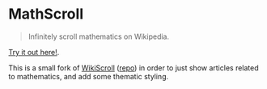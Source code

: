 # MathScroll
> Infinitely scroll mathematics on Wikipedia.

[Try it out here!](https://projects.ollybritton.com/mathscroll).

This is a small fork of [WikiScroll](https://wikiscroll.blankenship.io/) ([repo](https://github.com/retrohacker/wikiscroll)) in order to just show articles related to mathematics, and add some thematic styling.